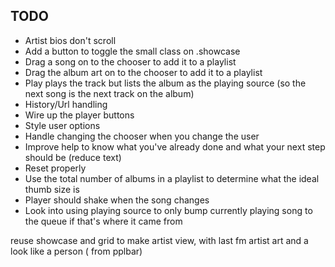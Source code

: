 ## TODO
* Artist bios don't scroll
* Add a button to toggle the small class on .showcase
* Drag a song on to the chooser to add it to a playlist
* Drag the album art on to the chooser to add it to a playlist
* Play plays the track but lists the album as the playing source (so the next song is the next track on the album)
* History/Url handling
* Wire up the player buttons
* Style user options
* Handle changing the chooser when you change the user
* Improve help to know what you've already done and what your next step should be (reduce text)
* Reset properly
* Use the total number of albums in a playlist to determine what the ideal thumb size is
* Player should shake when the song changes
* Look into using playing source to only bump currently playing song to the queue if that's where it came from

reuse showcase and grid to make artist view, with last fm artist art and a look like a person ( from pplbar)